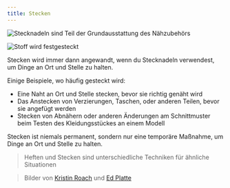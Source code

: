 ```yaml
---
title: Stecken
---
```


![Stecknadeln sind Teil der Grundausstattung des Nähzubehörs](sewing-pins.jpg)

![Stoff wird festgesteckt](fabric-pinning.jpg)

Stecken wird immer dann angewandt, wenn du Stecknadeln verwendest, um Dinge an Ort und Stelle zu halten.

Einige Beispiele, wo häufig gesteckt wird:

- Eine Naht an Ort und Stelle stecken, bevor sie richtig genäht wird
- Das Anstecken von Verzierungen, Taschen, oder anderen Teilen, bevor sie angefügt werden
- Stecken von Abnähern oder anderen Änderungen am Schnittmuster beim Testen des Kleidungsstückes an einem Modell

Stecken ist niemals permanent, sondern nur eine temporäre Maßnahme, um Dinge an Ort und Stelle zu halten.

> Heften und Stecken sind unterschiedliche Techniken für ähnliche Situationen

> Bilder von [Kristin Roach](https://www.flickr.com/photos/marlana/113434148) und [Ed Platte](https://www.flickr.com/photos/philentropist/313403963)
